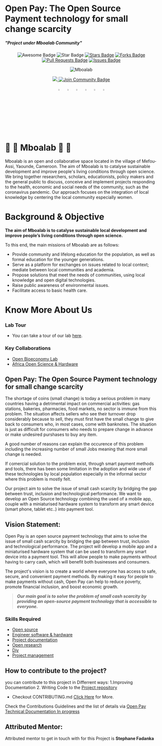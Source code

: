 # Open Pay: The Open Source Payment technology for small change scarcity
##### "Project under Mboalab Community"
<div id="top" align="center">

<img src="https://cdn.rawgit.com/sindresorhus/awesome/d7305f38d29fed78fa85652e3a63e154dd8e8829/media/badge.svg" alt="Awesome Badge"/>
<img src="https://img.shields.io/static/v1?label=%F0%9F%8C%9F&message=Mboalab&style=style=flat&color=BC4E99" alt="Star Badge"/>
<a href="https://github.com/Mboalab/Outreachy_May_2023-August_2023-Internships/stargazers"><img src="https://img.shields.io/github/stars/Mboalab/Outreachy_May_2023-August_2023-Internships" alt="Stars Badge"/></a>
<a href="https://github.com/Mboalab/Outreachy_May_2023-August_2023-Internships/network/members"><img src="https://img.shields.io/github/forks/Mboalab/Outreachy_May_2023-August_2023-Internships" alt="Forks Badge"/></a>
<a href="https://github.com/Mboalab/Outreachy_May_2023-August_2023-Internships/pulls"><img src="https://img.shields.io/github/issues-pr/Mboalab/Outreachy_May_2023-August_2023-Internships" alt="Pull Requests Badge"/></a>
<a href="https://github.com/Mboalab/Outreachy_May_2023-August_2023-Internships/issues"><img src="https://img.shields.io/github/issues/Mboalab/Outreachy_May_2023-August_2023-Internships" alt="Issues Badge"/></a>
  
  ![Mboalab](https://user-images.githubusercontent.com/63330165/161022905-50be0130-c1f8-4beb-95ea-137e6c780d5e.jpg)
  
<a href="https://twitter.com/LabMboa" ><img src="https://img.shields.io/twitter/follow/LabMboa.svg?style=social" /> </a>
<a href="https://website-mboalab.vercel.app/"><img src="https://img.shields.io/discord/.svg?style=flat&label=Join%20Community&color=7289DA" alt="Join Community Badge"/></a>

  [<img src="https://upload.wikimedia.org/wikipedia/commons/8/83/Steam_icon_logo.svg" width="3.5%"/>](https://www.mboalab.africa/) &nbsp; [<img src="https://img.icons8.com/color/48/000000/twitter.png" width="3.5%"/>](https://twitter.com/LabMboa)  &nbsp; [<img src="https://img.icons8.com/color/48/000000/linkedin.png" width="3.5%"/>](https://www.linkedin.com/company/mboalab/)  &nbsp; [<img src="https://img.icons8.com/fluent/48/000000/facebook-new.png" width="3.5%"/>](https://www.facebook.com/mboalab/)  &nbsp; [<img src="https://img.icons8.com/fluent/48/000000/instagram-new.png" width="3.5%"/>](https://www.instagram.com/)  &nbsp;  [<img src="https://img.icons8.com/fluent/48/000000/gmail.png" width="3.5%"/>](mailto:thomasmboa@gmail.com)
  
  </div>
  
# 🌱 🌱  Mboalab 🌱 🌱 

Mboalab is an open and collaborative space located in the village of Mefou-Assi, Yaounde, Cameroon. The aim of Mboalab is to catalyse sustainable development and improve people's living conditions through open science. We bring together researchers, scholars, educationists, policy makers and the general public to discuss, conceive and implement projects responding to the health, economic and social needs of the community, such as the coronavirus pandemic. Our approach focuses on the integration of local knowledge by centering the local community especially women.

# Background & Objective

**The aim of Mboalab is to catalyse sustainable local development and improve people’s living conditions through open science.**

To this end, the main missions of Mboalab are as follows: 

- Provide community and lifelong education for the population, as well as formal education for the younger generations. 
- Serve as a platform for exchanges on issues related to local context; mediate between local communities and academia. 
- Propose solutions that meet the needs of communities, using local knowledge and open digital technologies.
- Raise public awareness of environmental issues.
- Facilitate access to basic health care.

# Know More About Us

### Lab Tour
-  You can take a tour of our lab [here](https://www.youtube.com/watch?v=Tfx-C--iELU).
  
### Key Collaborations
- [Open Bioeconomy Lab](https://openbioeconomy.org/)
- [Africa Open Science & Hardware](https://africaosh.com/)


## Open Pay: The Open Source Payment technology for small change scarcity
The shortage of coins (small change) is today a serious problem in many countries having a detrimental impact on commercial activities: gas stations, bakeries, pharmacies, food markets, no sector is immune from this problem. The situation affects sellers who see their turnover drop considerably because to sell, they must first have the small change to give back to consumers who, in most cases, come with banknotes. The situation is just as difficult for consumers who needs to prepare change in advance or make undesired purshases to buy any item. 

A good number of reasons can explain the occurence of this problem including the increasing number of small Jobs meaning that more small change is needed.

If comercial solution to the problem exist, through smart payment methods and tools, there has been some limitation in the adoption and wide use of these technologies by local population especially in the informal sector where this problem is mostly felt. 

Our project aim to solve the issue of small cash scarcity by bridging the gap between trust, inclusion and technological performance. We want to develop an Open Source technology combining the used of a mobile app, couple with a miniaturised hardware system to transform any smart device (smart phone, tablet etc..) into payment tool.  

## Vision Statement:
Open Pay is an open source payment technology that aims to solve the issue of small cash scarcity by bridging the gap between trust, inclusion and technological performance. The project will develop a mobile app and a miniaturised hardware system that can be used to transform any smart device into a payment tool. This will allow people to make payments without having to carry cash, which will benefit both businesses and consumers.

The project's vision is to create a world where everyone has access to safe, secure, and convenient payment methods. By making it easy for people to make payments without cash, Open Pay can help to reduce poverty, promote financial inclusion, and boost economic growth. 

>**_Our main goal is to solve the problem of small cash scarcity by providing an open-source payment technology that is accessible to everyone._**

### Skills Required
- [Open source](https://app.jogl.io/search/projects?refinementList[skills][0]=Open%20source)
- [Engineer software & hardware](https://app.jogl.io/search/projects?refinementList[skills][0]=Engineer%20software%20&%20hardware)
- [Project documentation](https://app.jogl.io/search/projects?refinementList[skills][0]=Project%20documentation)
- [Open research](https://app.jogl.io/search/projects?refinementList[skills][0]=Open%20research)
- [Diy](https://app.jogl.io/search/projects?refinementList[skills][0]=Diy)
- [Project management](https://app.jogl.io/search/projects?refinementList[skills][0]=Project%20management%20skill)


## How to contribute to the project?
you can contribute to this project in Differrent ways: 
    1.Improving Documentation
    2. Writing Code to the [Project repository](https://github.com/Mboalab/Outreachy_May_2023-August_2023-Internships) 
- Checkout  CONTRIBUTING.md [Click Here]() for More. 

Check the Contributions Guidelines and the list of details via [Open Pay Technical  Documentation In progress](https://docs.google.com/document/d/173qUWFruyyT6a9UbDYJaHxjMIkbV-DzSCZg2l1mAV5k/edit?usp=sharing)


## Attributed Mentor:
Attributed mentor to get in touch with for this Project is **Stephane Fadanka**

